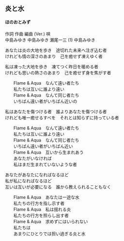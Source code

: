 ## 炎と水
#### ほのおとみず

作詞  作曲  編曲 (Ver.)   唄   
中島みゆき   中島みゆき   瀬尾一三 (1)  中島みゆき   
   
   
   
あなたは炎の大地を歩き　途切れた未来へ注ぎ込む者   
けれども情の深さのあまり　己を癒せず凍えゆく者   
   
私は凍った大地を歩き　凍てつく昨日を暖める者   
けれども思いの熱さのあまり　己を癒せず身を焦がす者   
   
　　Flame & Aqua　なんて遠い者たち   
　　私たちは互いに誰より遠い   
　　Flame & Aqua　なんて同じ者たち   
　　いちばん遠い者がいちばん近いの   
   
私はあなたを傷つける者　誰よりあなたを傷つける者   
けれども唯一癒せるすべを　それとは知らずに持っている者   
   
　　Flame & Aqua　なんて遠い者たち   
　　私たちは互いに誰より遠い   
　　Flame & Aqua　なんて同じ者たち   
　　いちばん遠い者がいちばん近い   
　　Flame & Aqua　互いから生まれあう   
　　あなたがいなければ   
　　私はまだ生まれていないような者   
   
あなたがあなたになればなるほど   
私が私になればなるほど   
互いは互いが必要になる　誰から教えられることもなく   
   
　　Flame & Aqua　あなたは一途な水   
　　私たちの行方を指し示す者   
　　Flame & Aqua　私は揺れる炎   
　　私たちの行方を照らし出す者   
　　Flame & Aqua　求めずにはいられない   
　　私たちは   
　　あまりにひとりでは担い過ぎる炎と水   